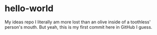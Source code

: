 # hello-world
My ideas repo
I literally am more lost than an olive inside of a toothless' person's mouth. But yeah, this is my first commit here in GitHub I guess.
